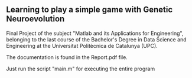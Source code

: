 ## Learning to play a simple game with Genetic Neuroevolution

Final Project of the subject "Matlab and its Applications for Engineering", belonging to the last course of the Bachelor's Degree in Data Science and Engineering at the Universitat Politècnica de Catalunya (UPC).

The documentation is found in the Report.pdf file.

Just run the script "main.m" for executing the entire program

